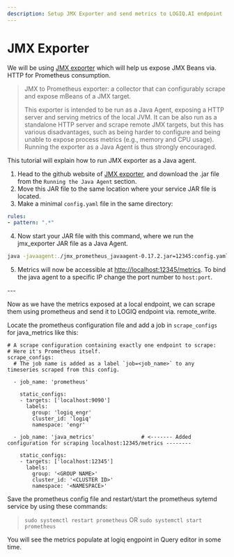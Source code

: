 ```yaml
---
description: Setup JMX Exporter and send metrics to LOGIQ.AI endpoint
---
```


# JMX Exporter

We will be using [JMX exporter](https://github.com/prometheus/jmx\_exporter) which will help us expose JMX Beans via. HTTP for Prometheus consumption.

> JMX to Prometheus exporter: a collector that can configurably scrape and expose mBeans of a JMX target.
>
> This exporter is intended to be run as a Java Agent, exposing a HTTP server and serving metrics of the local JVM. It can be also run as a standalone HTTP server and scrape remote JMX targets, but this has various disadvantages, such as being harder to configure and being unable to expose process metrics (e.g., memory and CPU usage). Running the exporter as a Java Agent is thus strongly encouraged.

This tutorial will explain how to run JMX exporter as a Java agent.

1. Head to the github website of [JMX exporter](https://github.com/prometheus/jmx\_exporter), and download the .jar file from the `Running the Java Agent` section.
2. Move this JAR file to the same location where your service JAR file is located.
3. Make a minimal `config.yaml` file in the same directory:

```yaml
rules:
- pattern: ".*"
```

4. Now start your JAR file with this command, where we run the jmx\_exporter JAR file as a Java Agent.

```bash
java -javaagent:./jmx_prometheus_javaagent-0.17.2.jar=12345:config.yaml -jar yourJar.jar
```

5.  Metrics will now be accessible at [http://localhost:12345/metrics](http://localhost:12345/metrics). To bind the java agent to a specific IP change the port number to `host:port`.



\---

Now as we have the metrics exposed at a local endpoint, we can scrape them using prometheus and send it to LOGIQ endpoint via. remote\_write.

Locate the prometheus configuration file and add a job in `scrape_configs` for java\_metrics like this:

```
# A scrape configuration containing exactly one endpoint to scrape:
# Here it's Prometheus itself.
scrape_configs:
  # The job name is added as a label `job=<job_name>` to any timeseries scraped from this config.

  - job_name: 'prometheus'
  
    static_configs:
    - targets: ['localhost:9090']
      labels:
        group: 'logiq_engr'
        cluster_id: 'logiq'
        namespace: 'engr'

  - job_name: 'java_metrics'               # <------- Added configuration for scraping localhost:12345/metrics --------

    static_configs:
    - targets: ['localhost:12345']
      labels:
        group: '<GROUP NAME>'
        cluster_id: '<CLUSTER ID>'
        namespace: '<NAMESPACE>'
```

Save the prometheus config file and restart/start the prometheus sytemd service by using these commands:

> `sudo systemctl restart prometheus` OR `sudo systemctl start prometheus`

You will see the metrics populate at logiq engpoint in Query editor in some time.

